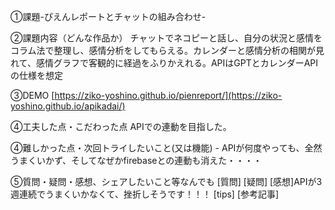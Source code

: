 ①課題-ぴえんレポートとチャットの組み合わせ-

②課題内容（どんな作品か） チャットでネコピーと話し、自分の状況と感情をコラム法で整理し、感情分析をしてもらえる。カレンダーと感情分析の相関が見れて、感情グラフで客観的に経過をふりかえれる。APIはGPTとカレンダーAPIの仕様を想定

③DEMO [https://ziko-yoshino.github.io/pienreport/](https://ziko-yoshino.github.io/apikadai/)

④工夫した点・こだわった点 APIでの連動を目指した。

④難しかった点・次回トライしたいこと(又は機能) - APIが何度やっても、全然うまくいかず、そしてなぜかfirebaseとの連動も消えた・・・・

⑤質問・疑問・感想、シェアしたいこと等なんでも [質問] [疑問] [感想]APIが3週連続でうまくいかなくて、挫折しそうです！！！ [tips] [参考記事]
